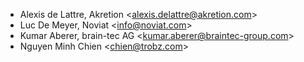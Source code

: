 - Alexis de Lattre, Akretion \<<alexis.delattre@akretion.com>\>
- Luc De Meyer, Noviat \<<info@noviat.com>\>
- Kumar Aberer, brain-tec AG \<<kumar.aberer@braintec-group.com>\>
- Nguyen Minh Chien \<<chien@trobz.com>\>
